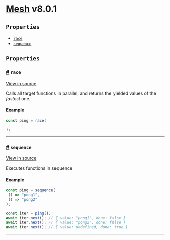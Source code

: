 # <a href="https://mesh.js.com/">Mesh</a> <span>v8.0.1</span>

<!-- div class="toc-container" -->

<!-- div -->

## `Properties`
* <a href="#race">`race`</a>
* <a href="#sequence">`sequence`</a>

<!-- /div -->

<!-- /div -->

<!-- div class="doc-container" -->

<!-- div -->

## `Properties`

<!-- div -->

<h3 id="race"><a href="#race">#</a>&nbsp;<code>race</code></h3>

[View in source](https://github.com/crcn/mesh.js/blob/8.0.4/packages/mesh/lib/bundle.js#L907)

Calls all target functions in parallel, and returns the yielded values of the _fastest_ one.

#### Example
```js
const ping = race(

);
```
---

<!-- /div -->

<!-- div -->

<h3 id="sequence"><a href="#sequence">#</a>&nbsp;<code>sequence</code></h3>

[View in source](https://github.com/crcn/mesh.js/blob/8.0.4/packages/mesh/lib/bundle.js#L645)

Executes functions in sequence

#### Example
```js
const ping = sequence(
 () => "pong1",
 () => "pong2"
);

const iter = ping();
await iter.next(); // { value: "pong1", done: false }
await iter.next(); // { value: "pong2", done: false }
await iter.next(); // { value: undefined, done: true }
```
---

<!-- /div -->

<!-- /div -->

<!-- /div -->

 [1]: #properties "Jump back to the TOC."
